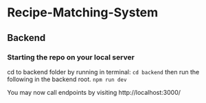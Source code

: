 # Recipe-Matching-System

## Backend
### Starting the repo on your local server
cd to backend folder by running in terminal:
`cd backend`
then run the following in the backend root.
`npm run dev`

You may now call endpoints by visiting http://localhost:3000/
